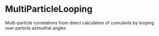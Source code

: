 # MultiParticleLooping
Multi-particle correlations from direct calculation of cumulants by looping over particle azimuthal angles
